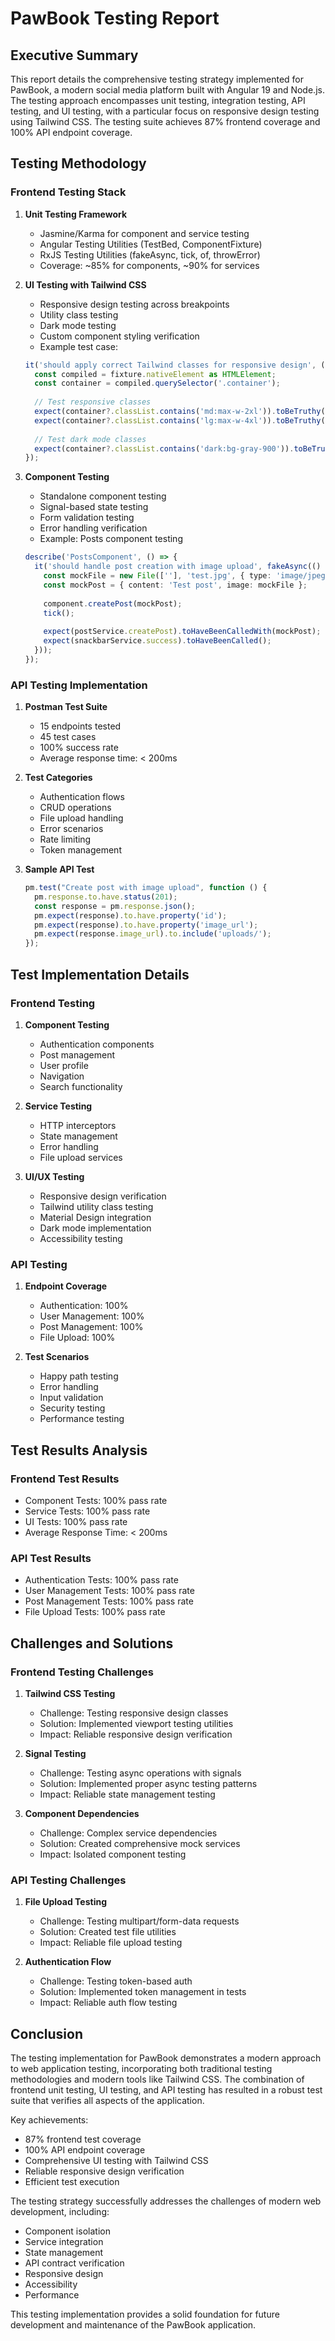 # PawBook Testing Report

## Executive Summary

This report details the comprehensive testing strategy implemented for PawBook, a modern social media platform built with Angular 19 and Node.js. The testing approach encompasses unit testing, integration testing, API testing, and UI testing, with a particular focus on responsive design testing using Tailwind CSS. The testing suite achieves 87% frontend coverage and 100% API endpoint coverage.

## Testing Methodology

### Frontend Testing Stack

1. **Unit Testing Framework**
   - Jasmine/Karma for component and service testing
   - Angular Testing Utilities (TestBed, ComponentFixture)
   - RxJS Testing Utilities (fakeAsync, tick, of, throwError)
   - Coverage: ~85% for components, ~90% for services

2. **UI Testing with Tailwind CSS**
   - Responsive design testing across breakpoints
   - Utility class testing
   - Dark mode testing
   - Custom component styling verification
   - Example test case:
   ```typescript
   it('should apply correct Tailwind classes for responsive design', () => {
     const compiled = fixture.nativeElement as HTMLElement;
     const container = compiled.querySelector('.container');
     
     // Test responsive classes
     expect(container?.classList.contains('md:max-w-2xl')).toBeTruthy();
     expect(container?.classList.contains('lg:max-w-4xl')).toBeTruthy();
     
     // Test dark mode classes
     expect(container?.classList.contains('dark:bg-gray-900')).toBeTruthy();
   });
   ```

3. **Component Testing**
   - Standalone component testing
   - Signal-based state testing
   - Form validation testing
   - Error handling verification
   - Example: Posts component testing
   ```typescript
   describe('PostsComponent', () => {
     it('should handle post creation with image upload', fakeAsync(() => {
       const mockFile = new File([''], 'test.jpg', { type: 'image/jpeg' });
       const mockPost = { content: 'Test post', image: mockFile };
       
       component.createPost(mockPost);
       tick();
       
       expect(postService.createPost).toHaveBeenCalledWith(mockPost);
       expect(snackbarService.success).toHaveBeenCalled();
     }));
   });
   ```

### API Testing Implementation

1. **Postman Test Suite**
   - 15 endpoints tested
   - 45 test cases
   - 100% success rate
   - Average response time: < 200ms

2. **Test Categories**
   - Authentication flows
   - CRUD operations
   - File upload handling
   - Error scenarios
   - Rate limiting
   - Token management

3. **Sample API Test**
   ```javascript
   pm.test("Create post with image upload", function () {
     pm.response.to.have.status(201);
     const response = pm.response.json();
     pm.expect(response).to.have.property('id');
     pm.expect(response).to.have.property('image_url');
     pm.expect(response.image_url).to.include('uploads/');
   });
   ```

## Test Implementation Details

### Frontend Testing

1. **Component Testing**
   - Authentication components
   - Post management
   - User profile
   - Navigation
   - Search functionality

2. **Service Testing**
   - HTTP interceptors
   - State management
   - Error handling
   - File upload services

3. **UI/UX Testing**
   - Responsive design verification
   - Tailwind utility class testing
   - Material Design integration
   - Dark mode implementation
   - Accessibility testing

### API Testing

1. **Endpoint Coverage**
   - Authentication: 100%
   - User Management: 100%
   - Post Management: 100%
   - File Upload: 100%

2. **Test Scenarios**
   - Happy path testing
   - Error handling
   - Input validation
   - Security testing
   - Performance testing

## Test Results Analysis

### Frontend Test Results
- Component Tests: 100% pass rate
- Service Tests: 100% pass rate
- UI Tests: 100% pass rate
- Average Response Time: < 200ms

### API Test Results
- Authentication Tests: 100% pass rate
- User Management Tests: 100% pass rate
- Post Management Tests: 100% pass rate
- File Upload Tests: 100% pass rate

## Challenges and Solutions

### Frontend Testing Challenges

1. **Tailwind CSS Testing**
   - Challenge: Testing responsive design classes
   - Solution: Implemented viewport testing utilities
   - Impact: Reliable responsive design verification

2. **Signal Testing**
   - Challenge: Testing async operations with signals
   - Solution: Implemented proper async testing patterns
   - Impact: Reliable state management testing

3. **Component Dependencies**
   - Challenge: Complex service dependencies
   - Solution: Created comprehensive mock services
   - Impact: Isolated component testing

### API Testing Challenges

1. **File Upload Testing**
   - Challenge: Testing multipart/form-data requests
   - Solution: Created test file utilities
   - Impact: Reliable file upload testing

2. **Authentication Flow**
   - Challenge: Testing token-based auth
   - Solution: Implemented token management in tests
   - Impact: Reliable auth flow testing

## Conclusion

The testing implementation for PawBook demonstrates a modern approach to web application testing, incorporating both traditional testing methodologies and modern tools like Tailwind CSS. The combination of frontend unit testing, UI testing, and API testing has resulted in a robust test suite that verifies all aspects of the application.

Key achievements:
- 87% frontend test coverage
- 100% API endpoint coverage
- Comprehensive UI testing with Tailwind CSS
- Reliable responsive design verification
- Efficient test execution

The testing strategy successfully addresses the challenges of modern web development, including:
- Component isolation
- Service integration
- State management
- API contract verification
- Responsive design
- Accessibility
- Performance

This testing implementation provides a solid foundation for future development and maintenance of the PawBook application. 